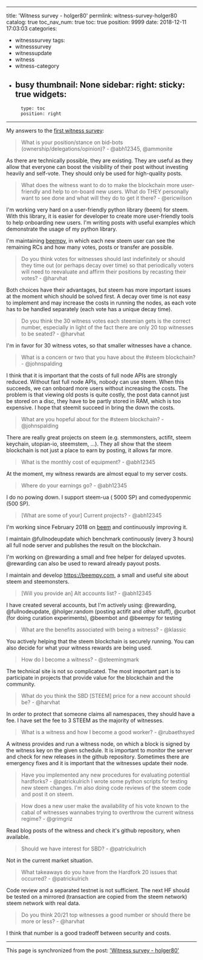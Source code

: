 
---
title: 'Witness survey - holger80'
permlink: witness-survey-holger80
catalog: true
toc_nav_num: true
toc: true
position: 9999
date: 2018-12-11 17:03:03
categories:
- witnesssurvey
tags:
- witnesssurvey
- witnessupdate
- witness
- witness-category
- busy
thumbnail: None
sidebar:
    right:
        sticky: true
widgets:
    -
        type: toc
        position: right
---


My answers to the [first witness survey](https://steemit.com/witnesssurvey/@witnesssurvey/witnesssurveyv1-asqhhy51rj):

> What is your position/stance on bid-bots (ownership/delegations/opinion)? - @abh12345, @ammonite

As there are technically possible, they are existing. They are useful as they allow that everyone can boost the visibility of their post without investing heavily and self-vote. They should only be used for high-quality posts.


> What does the witness want to do to make the blockchain more user-friendly and help to on-board new users. What do THEY personally want to see done and what will they do to get it there? - @ericwilson

I'm working very hard on a user-friendly python library (beem) for steem. With this library, it is easier for developer to create more user-friendly tools to help onboarding new users. I'm writing posts with useful examples which demonstrate the usage of my python library. 

I'm maintaining [beempy](https://beempy.com), in which each new steem user can see the remaining RCs and how many votes, posts or transfer are possible.


> Do you think votes for witnesses should last indefinitely or should they time out (or perhaps decay over time) so that periodically voters will need to reevaluate and affirm their positions by recasting their votes? - @harvhat

Both choices have their advantages, but steem has more important issues at the moment which should be solved first. A decay over time is not easy to implement and may increase the costs in running the nodes, as each vote has to be handled separately (each vote has a unique decay time).

> Do you think the 30 witness votes each steemian gets is the correct number, especially in light of the fact there are only 20 top witnesses to be seated? - @harvhat

I'm in favor for 30 witness votes, so that smaller witnesses have a chance.

> What is a concern or two that you have about the #steem blockchain? - @johnspalding

I think that it is important that the costs of full node APIs are strongly reduced. Without fast full node APIs, nobody can use steem. When this succeeds, we can onboard more users without increasing the costs. The problem is that viewing old posts is quite costly, the post data cannot just be stored on a disc, they have to be partly stored in RAM, which is too expensive. I hope that steemit succeed in bring the down the costs.

> What are you hopeful about for the #steem blockchain? - @johnspalding

There are really great projects on steem (e.g. stemmonsters, actifit, steem keychain, utopian-io, steemstem, ...). They all show that the steem blockchain is not just a place to earn by posting, it allows far more.

> What is the monthly cost of equipment? - @abh12345

At the moment, my witness rewards are almost equal to my server costs.

> Where do your earnings go? - @abh12345

I do no powing down. I support steem-ua ( 5000 SP) and comedyopenmic (500 SP).

> [What are some of your] Current projects? - @abh12345

I'm working since February 2018 on [beem](https://https://github.com/holgern/beem) and continuously improving it. 

I maintain @fullnodeupdate which benchmark continuously (every 3 hours) all full node server and publishes the result on the blockchain.

I'm working on @rewarding a small and free helper for delayed upvotes. @rewarding can also be used to reward already payout posts.

I maintain and develop https://beempy.com, a small and useful site about steem and steemonsters.

> [Will you provide an] Alt accounts list? - @abh12345

I have created several accounts, but I'm actively using:
@rewarding, @fullnodeupdate, @holger.random (posting actifit and other stuff), @curbot (for doing curation experiments), @beembot and @beempy for testing

> What are the benefits associated with being a witness? - @klassic

You actively helping that the steem blockchain is securely running. You can also decide for what your witness rewards are being used.

> How do I become a witness? - @steemingmark

The technical site is not so complicated. The most important part is to participate in projects that provide value for the blockchain and the community.

> What do you think the SBD [STEEM] price for a new account should be? - @harvhat

In order to protect that someone claims all namespaces, they should have a fee. I have set the fee to 3 STEEM as the majority of witnesses.

> What is a witness and how I become a good worker? - @rubaethsyed

A witness provides and run a witness node, on which a block is signed by the witness key on the given schedule. It is important to monitor the server and check for new releases in the github repository. Sometimes there are emergency fixes and it is important that the witnesses update their node.

> Have you implemented any new procedures for evaluating potential hardforks? - @patrickulrich
I wrote some python scripts for testing new steem changes. I'm also doing code reviews of the steem code and post it on steem.

> How does a new user make the availability of his vote known to the cabal of witnesses wannabes trying to overthrow the current witness regime? - @grimgriz

Read blog posts of the witness and check it's github repository, when available.

> Should we have interest for SBD? - @patrickulrich

Not in the current market situation.

> What takeaways do you have from the Hardfork 20 issues that occurred? - @patrickulrich

Code review and a separated testnet is not sufficient. The next HF should be tested on a mirrored (transaction are copied from the steem network) steem network with real data.

> Do you think 20/21 top witnesses a good number or should there be more or less? - @harvhat

I think that number is a good tradeoff between security and costs.

- - -

This page is synchronized from the post: ['Witness survey - holger80'](https://steemit.com/@holger80/witness-survey-holger80)
